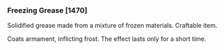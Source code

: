 ### Freezing Grease [1470]

Solidified grease made from a mixture of frozen materials. Craftable item.

Coats armament, inflicting frost. The effect lasts only for a short time.